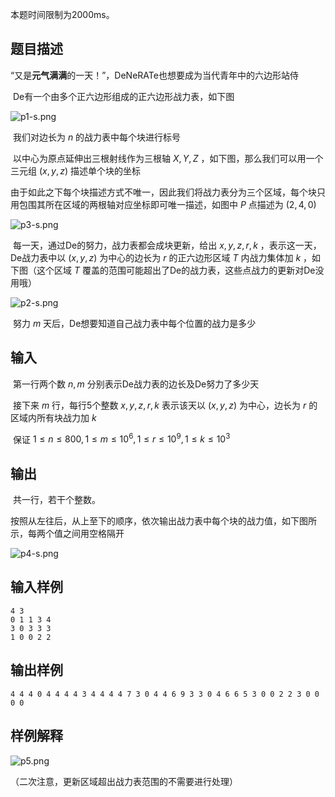 本题时间限制为2000ms。

## 题目描述

​	“又是**元气满满**的一天！”，DeNeRATe也想要成为当代青年中的六边形站侍

​	De有一个由多个正六边形组成的正六边形战力表，如下图

![p1-s.png](https://s2.loli.net/2023/10/14/oysBxHX9biVkAPZ.png)

​	我们对边长为 $n$ 的战力表中每个块进行标号

​	以中心为原点延伸出三根射线作为三根轴 $X, Y, Z$ ，如下图，那么我们可以用一个三元组 $(x, y, z)$ 描述单个块的坐标

​	由于如此之下每个块描述方式不唯一，因此我们将战力表分为三个区域，每个块只用包围其所在区域的两根轴对应坐标即可唯一描述，如图中 $P$ 点描述为 $(2, 4, 0)$

![p3-s.png](https://s2.loli.net/2023/10/14/RnpC1Sw4HuloPNq.png)

​	每一天，通过De的努力，战力表都会成块更新，给出 $x, y, z, r, k$ ，表示这一天，De战力表中以 $(x, y, z)$ 为中心的边长为 $r$ 的正六边形区域 $T$ 内战力集体加 $k$ ，如下图（这个区域 $T$ 覆盖的范围可能超出了De的战力表，这些点战力的更新对De没用哦）

![p2-s.png](https://s2.loli.net/2023/10/14/oQel3OhXduvAGLU.png)

​	努力 $m$ 天后，De想要知道自己战力表中每个位置的战力是多少

## 输入

​	第一行两个数 $n, m$ 分别表示De战力表的边长及De努力了多少天

​	接下来 $m$ 行，每行5个整数 $x, y, z, r, k$ 表示该天以 $(x, y, z)$ 为中心，边长为 $r$ 的区域内所有块战力加 $k$

​	保证 $1 \leq n \leq 800, 1 \leq m \leq 10 ^ 6, 1 \leq r \leq 10 ^ 9, 1 \leq k \leq 10 ^ 3$

## 输出

​	共一行，若干个整数。

​	按照从左往后，从上至下的顺序，依次输出战力表中每个块的战力值，如下图所示，每两个值之间用空格隔开

![p4-s.png](https://s2.loli.net/2023/10/14/NSYaUgl5B4EduFx.png)

## 输入样例

    4 3
    0 1 1 3 4
    3 0 3 3 3
    1 0 0 2 2

## 输出样例

    4 4 4 0 4 4 4 4 3 4 4 4 4 7 3 0 4 4 6 9 3 3 0 4 6 6 5 3 0 0 2 2 3 0 0 0 0

## 样例解释

![p5.png](https://s2.loli.net/2023/10/13/hcLlwQEWtNa968M.png)

（二次注意，更新区域超出战力表范围的不需要进行处理）
